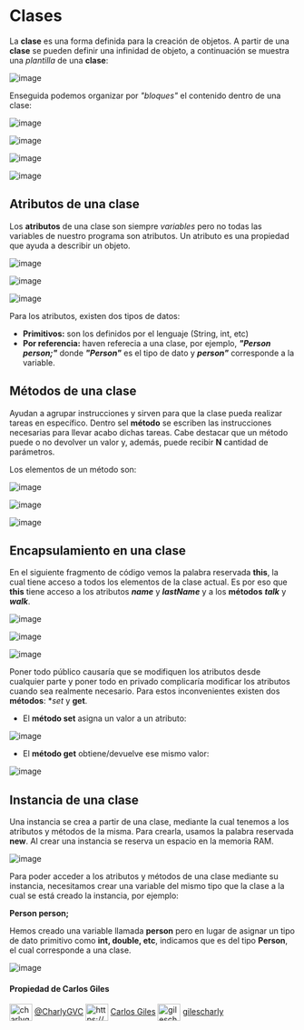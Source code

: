 

# Clases

La **clase** es una forma definida para la creación de objetos. A partir de una **clase** se pueden definir una infinidad de objeto, a continuación se muestra una *plantilla* de una **clase**:

![image](https://user-images.githubusercontent.com/92232878/179121478-56b324b5-cd8c-44c0-9211-1f08a9fdff96.png)

Enseguida podemos organizar por *"bloques"* el contenido dentro de una clase:

![image](https://user-images.githubusercontent.com/92232878/179122230-f7050f08-8ae0-410d-9f8b-32c7347db7d0.png)

![image](https://user-images.githubusercontent.com/92232878/179121787-7d61a82d-c437-48eb-bfc2-53e2bc1cafd5.png)

![image](https://user-images.githubusercontent.com/92232878/179121917-fc3fffd0-d808-4c9f-8524-59d5f8c74106.png)

![image](https://user-images.githubusercontent.com/92232878/179121945-84bad5f5-8e94-454a-bc1e-d960af283f43.png)

## Atributos de una clase

Los **atributos** de una clase son siempre *variables* pero no todas las variables de nuestro programa son atributos. Un atributo es una propiedad que ayuda a describir un objeto.

![image](https://user-images.githubusercontent.com/92232878/179123857-c91b8adb-d54d-4c26-9be3-c12414c50e6c.png)

![image](https://user-images.githubusercontent.com/92232878/179123955-999bf396-511a-438b-ac1c-ab81f5ac65da.png)

![image](https://user-images.githubusercontent.com/92232878/179123991-5ac3c2a6-4923-4a63-a8de-4aa0dd059e2f.png)

Para los atributos, existen dos tipos de datos:

* **Primitivos:** son los definidos por el lenguaje (String, int, etc)
* **Por referencia:** haven referecia a una clase, por ejemplo, ***"Person person;"*** donde ***"Person"*** es el tipo de dato y ***person"*** corresponde a la variable.

## Métodos de una clase

Ayudan a agrupar instrucciones y sirven para que la clase pueda realizar tareas en específico. Dentro sel **método** se escriben las instrucciones necesarias para llevar acabo dichas tareas.
Cabe destacar que un método puede o no devolver un valor y, además, puede recibir **N** cantidad de parámetros.

Los elementos de un método son:

![image](https://user-images.githubusercontent.com/92232878/179125402-de4dffa4-0ef3-41b6-9000-2d8d0a90ee48.png)

![image](https://user-images.githubusercontent.com/92232878/179125441-789e73b0-b17f-470e-9270-653ff9fbf177.png)

![image](https://user-images.githubusercontent.com/92232878/179125675-473b3611-c04a-4e03-958d-74125a2fdcce.png)

## Encapsulamiento en una clase

En el siguiente fragmento de código vemos la palabra reservada **this**, la cual tiene acceso a todos los elementos de la clase actual. Es por eso que **this** tiene acceso a los atributos ***name*** y ***lastName*** y a los **métodos** ***talk*** y ***walk***.

![image](https://user-images.githubusercontent.com/92232878/179126039-d1a33a6c-a91f-45b5-942c-11fba255d003.png)

![image](https://user-images.githubusercontent.com/92232878/179126425-ad0e0cfb-a9e8-4118-91e9-3bd698c61dd2.png)

![image](https://user-images.githubusercontent.com/92232878/179126452-48b7566c-0d51-4d45-9652-17576e946e83.png)

Poner todo público causaría que se modifiquen los atributos desde cualquier parte y poner todo en privado complicaría modificar los atributos cuando sea realmente necesario. Para estos inconvenientes existen dos **métodos**: **set* y **get**.

* El **método set** asigna un valor a un atributo:

![image](https://user-images.githubusercontent.com/92232878/179127241-f118d17c-765c-4fd9-940c-f6fc7a26df5c.png)

* El **método get** obtiene/devuelve ese mismo valor:

![image](https://user-images.githubusercontent.com/92232878/179127383-5d77184a-0c69-40ab-ba4e-dd590c13ac77.png)

## Instancia de una clase

Una instancia se crea a partir de una clase, mediante la cual tenemos a los atributos y métodos de la misma. Para crearla, usamos la palabra reservada **new**.
Al crear una instancia se reserva un espacio en la memoria RAM.

![image](https://user-images.githubusercontent.com/92232878/179128719-404645be-6876-472a-bd6d-7b72c490a245.png)

Para poder acceder a los atributos y métodos de una clase mediante su instancia, necesitamos crear una variable del mismo tipo que la clase a la cual se está creado la instancia, por ejemplo: 

**Person person;**

Hemos creado una variable llamada **person** pero en lugar de asignar un tipo de dato primitivo como **int, double, etc**, indicamos que es del tipo **Person**, el cual corresponde a una clase.

![image](https://user-images.githubusercontent.com/92232878/179129950-623a127a-74e3-43c1-9c49-a65f51a449ce.png)

#### Propiedad de Carlos Giles

<a href="https://twitter.com/charlygvc" target="blank"><img align="center" src="https://raw.githubusercontent.com/rahuldkjain/github-profile-readme-generator/master/src/images/icons/Social/twitter.svg" alt="charlygvc" height="30" width="40" /></a> [@CharlyGVC](https://twitter.com/CharlyGVC)
<a href="https://linkedin.com/in/https://www.linkedin.com/in/carlosgilesing/" target="blank"><img align="center" src="https://raw.githubusercontent.com/rahuldkjain/github-profile-readme-generator/master/src/images/icons/Social/linked-in-alt.svg" alt="https://www.linkedin.com/in/carlosgilesing/" height="30" width="40" /></a> [Carlos Giles](https://www.linkedin.com/in/carlosgilesing/)
<a href="https://instagram.com/gilescharly" target="blank"><img align="center" src="https://raw.githubusercontent.com/rahuldkjain/github-profile-readme-generator/master/src/images/icons/Social/instagram.svg" alt="gilescharly" height="30" width="40" /></a> [gilescharly](https://www.instagram.com/gilescharly/)
</p>
